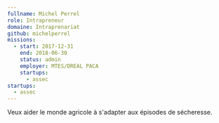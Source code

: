 ```yaml
---
fullname: Michel Perrel
role: Intrapreneur
domaine: Intraprenariat
github: michelperrel
missions:
  - start: 2017-12-31
    end: 2018-06-30
    status: admin
    employer: MTES/DREAL PACA
    startups:
      - assec
startups:
  - assec
---
```

Veux aider le monde agricole à s'adapter aux épisodes de sécheresse.
